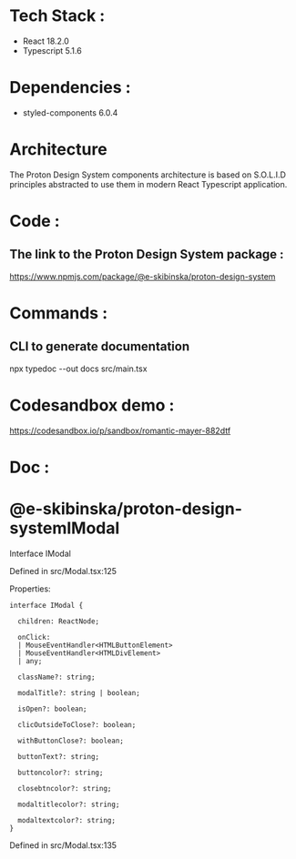# Tech Stack :

- React 18.2.0
- Typescript 5.1.6

# Dependencies :

- styled-components 6.0.4

# Architecture

The Proton Design System components architecture is based on S.O.L.I.D principles abstracted to use them in modern React Typescript application.

# Code :

## The link to the Proton Design System package :

https://www.npmjs.com/package/@e-skibinska/proton-design-system

# Commands :

## CLI to generate documentation

npx typedoc --out docs src/main.tsx

# Codesandbox demo :

https://codesandbox.io/p/sandbox/romantic-mayer-882dtf


# Doc :

# @e-skibinska/proton-design-systemIModal

Interface IModal

Defined in src/Modal.tsx:125

Properties:

```
interface IModal {

  children: ReactNode;

  onClick:
  | MouseEventHandler<HTMLButtonElement>
  | MouseEventHandler<HTMLDivElement>
  | any;

  className?: string;

  modalTitle?: string | boolean;

  isOpen?: boolean;

  clicOutsideToClose?: boolean;

  withButtonClose?: boolean;

  buttonText?: string;

  buttoncolor?: string;

  closebtncolor?: string;

  modaltitlecolor?: string;

  modaltextcolor?: string;
}

```

Defined in src/Modal.tsx:135
